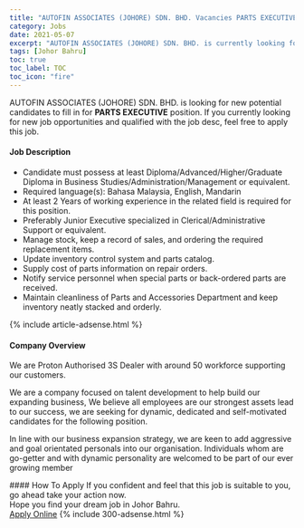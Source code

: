 ```yaml
---
title: "AUTOFIN ASSOCIATES (JOHORE) SDN. BHD. Vacancies PARTS EXECUTIVE" 
category: Jobs 
date: 2021-05-07 
excerpt: "AUTOFIN ASSOCIATES (JOHORE) SDN. BHD. is currently looking for suitable person to fill in the PARTS EXECUTIVE which based in Johor Bahru" 
tags: [Johor Bahru] 
toc: true 
toc_label: TOC 
toc_icon: "fire" 
--- 
```


<p>AUTOFIN ASSOCIATES (JOHORE) SDN. BHD. is looking for new potential candidates to fill in for <b>PARTS EXECUTIVE</b> position. If you currently looking for new job opportunities and qualified with the job desc, feel free to apply this job.
</p><div><div><h4>Job Description</h4></div><div><div><span><div><ul><li>Candidate must possess at least Diploma/Advanced/Higher/Graduate Diploma in Business Studies/Administration/Management or equivalent.</li><li>Required language(s):&#160;Bahasa Malaysia, English, Mandarin</li><li>At least 2&#160;Years of working experience in the related field is required for this position.</li><li>Preferably Junior Executive specialized in Clerical/Administrative Support or equivalent.</li><li>Manage stock, keep a record of sales, and ordering the required replacement items.</li><li>Update inventory control system and parts catalog.</li><li>Supply cost of parts information on repair orders.</li><li>Notify service personnel when special parts or back-ordered parts are received.</li><li>Maintain cleanliness of Parts and Accessories Department and keep inventory neatly stacked and orderly.</li></ul></div></span></div></div></div> 
{% include article-adsense.html %} 
<div><div><h4>Company Overview</h4></div><div><div><span><div><p>We are Proton Authorised 3S Dealer with around 50 workforce supporting our customers.</p><p>We are a company focused on talent development to help build our expanding business, We believe all employees are our strongest assets lead to our success, we are seeking for dynamic, dedicated and self-motivated candidates for the following position.</p><p>In line with our business expansion strategy, we are keen to add aggressive and goal orientated personals into our organisation. Individuals whom are go-getter and with dynamic personality are welcomed to be part of our ever growing member</p></div></span></div></div></div> 
#### How To Apply 
If you confident and feel that this job is suitable to you, go ahead take your action now. <br/> 
Hope you find your dream job in Johor Bahru. <br/> 
<a href="https://www.jobstreet.com.my/en/job/parts-executive-4560470?jobId=jobstreet-my-job-4560470&" class="btn btn--info" target="_blank" rel="nofollow noopenner">Apply Online</a> 
{% include 300-adsense.html %} 